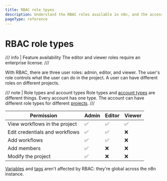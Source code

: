 ```yaml
---
title: RBAC role tpyes
description: Understand the RBAC roles available in n8n, and the access they have.
pageType: reference
---
```


# RBAC role types

/// info | Feature availability
The editor and viewer roles require an enterprise license.
///

With RBAC, there are three user roles: admin, editor, and viewer. The user's role controls what the user can do in the project. A user can have different roles on different projects.

/// note | Role types and account types
Role types and [account types](/user-management/account-types/) are different things. Every account has one type. The account can have different role types for different [projects](/user-management/rbac/projects/).
///

| Permission | Admin | Editor | Viewer |
| ---------- |------ | ------ | ------ |
| View workflows in the project | :white_check_mark: | :white_check_mark: | :white_check_mark: |
| Edit credentials and workflows | :white_check_mark: | :white_check_mark: | :x: |
| Add workflows | :white_check_mark: | :white_check_mark: | :x: |
| Add members | :white_check_mark: | :x: | :x: |
| Modify the project | :white_check_mark: | :x: | :x: |

[Variables](/code/variables/) and [tags](/workflows/tags/) aren't affected by RBAC: they're global across the n8n instance.
